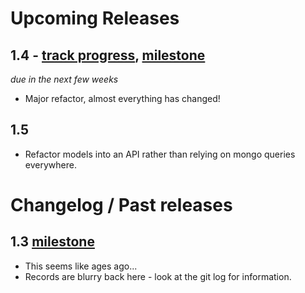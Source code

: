 # Upcoming Releases

## 1.4 - [track progress](https://github.com/Strider-CD/strider/issues/197), [milestone](https://github.com/Strider-CD/strider/issues?milestone=3)

_due in the next few weeks_

- Major refactor, almost everything has changed!


## 1.5

- Refactor models into an API rather than relying on mongo queries everywhere.


# Changelog / Past releases

## 1.3 [milestone](https://github.com/Strider-CD/strider/issues?milestone=2)
- This seems like ages ago...
- Records are blurry back here - look at the git log for information.

